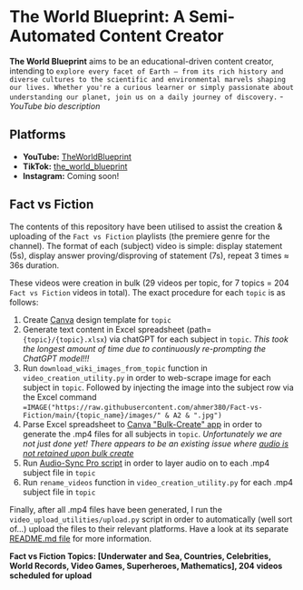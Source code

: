 # The World Blueprint: A Semi-Automated Content Creator

**The World Blueprint** aims to be an educational-driven content creator, intending to `explore every facet of Earth — from its rich history and diverse cultures to the scientific and environmental marvels shaping our lives. Whether you're a curious learner or simply passionate about understanding our planet, join us on a daily journey of discovery.` - *YouTube bio description*

## Platforms
- **YouTube:** [TheWorldBlueprint](https://www.youtube.com/@TheWorldBlueprint)
- **TikTok:** [the_world_blueprint](https://www.tiktok.com/@the_world_blueprint)
- **Instagram:** Coming soon!
  
## Fact vs Fiction

The contents of this repository have been utilised to assist the creation & uploading of the `Fact vs Fiction` playlists (the premiere genre for the channel). The format of each (subject) video is simple: display statement (5s), display answer proving/disproving of statement (7s), repeat 3 times ≈ 36s duration. 

These videos were creation in bulk (29 videos per topic, for 7 topics = 204 `Fact vs Fiction` videos in total). The exact procedure for each `topic` is as follows: 
  1. Create [Canva](https://www.canva.com/) design template for `topic`
  2. Generate text content in Excel spreadsheet (path=`{topic}/{topic}.xlsx`) via chatGPT for each subject in `topic`. *This took the longest amount of time due to continuously re-prompting the ChatGPT model!!!*
  3. Run `download_wiki_images_from_topic` function in `video_creation_utility.py` in order to web-scrape image for each subject in `topic`. Followed by injecting the image into the subject row via the Excel command `=IMAGE("https://raw.githubusercontent.com/ahmer380/Fact-vs-Fiction/main/{topic_name}/images/" & A2 & ".jpg")`
  4. Parse Excel spreadsheet to [Canva "Bulk-Create" app](https://www.canva.com/help/bulk-create/) in order to generate the .mp4 files for all subjects in `topic`. *Unfortunately we are not just done yet! There appears to be an existing issue where [audio is not retained upon bulk create](https://www.reddit.com/r/canva/comments/13txr11/bulk_create_not_retaining_audio/)*
  5. Run [Audio-Sync Pro script](https://www.youtube.com/watch?v=6IKuJBY_aPQ) in order to layer audio on to each .mp4 subject file in `topic`
  6. Run `rename_videos` function in `video_creation_utility.py` for each .mp4 subject file in `topic`

Finally, after all .mp4 files have been generated, I run the `video_upload_utilities/upload.py` script in order to automatically (well sort of...) upload the files to their relevant platforms. Have a look at its separate [README.md file](https://github.com/ahmer380/Fact-vs-Fiction/blob/main/video_upload_utilities/README.md) for more information.

**Fact vs Fiction Topics: [Underwater and Sea, Countries, Celebrities, World Records, Video Games, Superheroes, Mathematics], 204 videos scheduled for upload**
